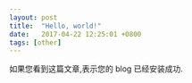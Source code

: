 ```yaml
---
layout: post
title:  "Hello, world!"
date:   2017-04-22 12:25:01 +0800
tags: [other]
---
```


如果您看到这篇文章,表示您的 blog 已经安装成功.

